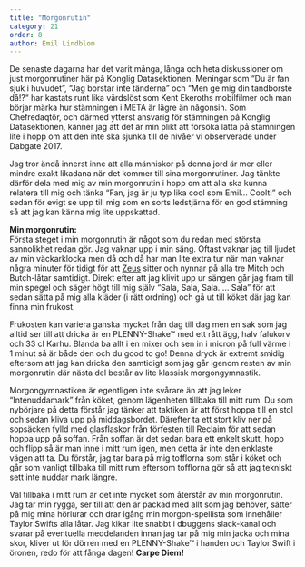 ```yaml
---
title: "Morgonrutin"
category: 21
order: 8
author: Emil Lindblom
---
```

De senaste dagarna har det varit många, långa och heta diskussioner om just morgonrutiner här på Konglig Datasektionen. Meningar som “Du är fan sjuk i huvudet”, “Jag borstar inte tänderna” och “Men ge mig din tandborste då!?“ har kastats runt lika vårdslöst som Kent Ekeroths mobilfilmer och man börjar märka hur stämningen i META är lägre än någonsin. Som Chefredaqtör, och därmed ytterst ansvarig för stämningen på Konglig Datasektionen, känner jag att det är min plikt att försöka lätta på stämningen lite i hopp om att den inte ska sjunka till de nivåer vi observerade under Dabgate 2017.

Jag tror ändå innerst inne att alla människor på denna jord är mer eller mindre exakt likadana när det kommer till sina morgonrutiner. Jag tänkte därför dela med mig av min morgonrutin i hopp om att alla ska kunna relatera till mig och tänka “Fan, jag är ju typ lika cool som Emil… Coolt!” och sedan för evigt se upp till mig som en sorts ledstjärna för en god stämning så att jag kan känna mig lite uppskattad.

**Min morgonrutin:**  
Första steget i min morgonrutin är något som du redan med största sannolikhet redan gör. Jag vaknar upp i min säng. Oftast vaknar jag till ljudet av min väckarklocka men då och då har man lite extra tur när man vaknar några minuter för tidigt för att [Zeus](http://cat-bounce.com/) sitter och nynnar på alla tre Mitch och Butch-låtar samtidigt. Direkt efter att jag klivit upp ur sängen går jag fram till min spegel och säger högt till mig själv “Sala, Sala, Sala….. Sala” för att sedan sätta på mig alla kläder (i rätt ordning) och gå ut till köket där jag kan finna min frukost.

Frukosten kan variera ganska mycket från dag till dag men en sak som jag alltid ser till att dricka är en PLENNY-Shake™ med ett rått ägg, halv falukorv och 33 cl Karhu. Blanda ba allt i en mixer och sen in i micron på full värme i 1 minut så är både den och du good to go! Denna dryck är extremt smidig eftersom att jag kan dricka den samtidigt som jag går igenom resten av min morgonrutin där nästa del består av lite klassisk morgongymnastik.

Morgongymnastiken är egentligen inte svårare än att jag leker “Intenuddamark” från köket, genom lägenheten tillbaka till mitt rum. Du som nybörjare på detta förstår jag tänker att taktiken är att först hoppa till en stol och sedan kliva upp på middagsbordet. Därefter ta ett stort kliv ner på sopsäcken fylld med glasflaskor från förfesten till Reclaim för att sedan hoppa upp på soffan. Från soffan är det sedan bara ett enkelt skutt, hopp och flipp så är man inne i mitt rum igen, men detta är inte den enklaste vägen att ta. Du förstår, jag tar bara på mig tofflorna som står i köket och går som vanligt tillbaka till mitt rum eftersom tofflorna gör så att jag tekniskt sett inte nuddar mark längre.

Väl tillbaka i mitt rum är det inte mycket som återstår av min morgonrutin. Jag tar min rygga, ser till att den är packad med allt som jag behöver, sätter på mig mina hörlurar och drar igång min morgon-spellista som innehåller Taylor Swifts alla låtar. Jag kikar lite snabbt i dbuggens slack-kanal och svarar på eventuella meddelanden innan jag tar på mig min jacka och mina skor, kliver ut för dörren med en PLENNY-Shake™ i handen och Taylor Swift i öronen, redo för att fånga dagen! **Carpe Diem!**
